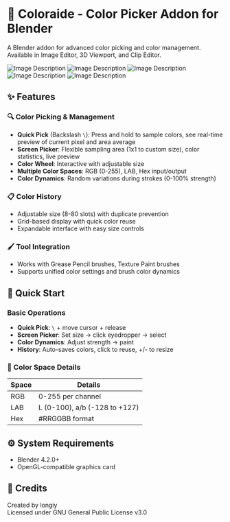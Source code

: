  # 🎨 Coloraide - Color Picker Addon for Blender

A Blender addon for advanced color picking and color management. Available in Image Editor, 3D Viewport, and Clip Editor.

![Image Description](https://github.com/longiy/static-assets/blob/main/coloraide-assets/ColorDynamics.gif?raw=true)
![Image Description](https://github.com/longiy/static-assets/blob/main/coloraide-assets/Coloraide_v1.1.1_Update_Colorwheel.gif?raw=true)
![Image Description](https://github.com/longiy/static-assets/blob/main/coloraide-assets/Coloraide_ColorHistory.gif?raw=true)
![Image Description](https://github.com/longiy/static-assets/blob/main/coloraide-assets/ColorPickerProPlus_gif.gif)
![Image Description](https://github.com/longiy/static-assets/blob/main/coloraide-assets/ColorPickerProPanel.png)


## ✨ Features

### 🔍 Color Picking & Management
- **Quick Pick** (Backslash `\`): Press and hold to sample colors, see real-time preview of current pixel and area average
- **Screen Picker**: Flexible sampling area (1x1 to custom size), color statistics, live preview
- **Color Wheel**: Interactive with adjustable size
- **Multiple Color Spaces**: RGB (0-255), LAB, Hex input/output
- **Color Dynamics**: Random variations during strokes (0-100% strength)

### 📋 Color History
- Adjustable size (8-80 slots) with duplicate prevention
- Grid-based display with quick color reuse
- Expandable interface with easy size controls

### 🖌️ Tool Integration
- Works with Grease Pencil brushes, Texture Paint brushes
- Supports unified color settings and brush color dynamics

## 🚀 Quick Start

### Basic Operations
- **Quick Pick**: `\` + move cursor + release
- **Screen Picker**: Set size → click eyedropper → select
- **Color Dynamics**: Adjust strength → paint
- **History**: Auto-saves colors, click to reuse, +/- to resize

### 🎯 Color Space Details
| Space | Details |
|-------|---------|
| RGB | 0-255 per channel |
| LAB | L (0-100), a/b (-128 to +127) |
| Hex | #RRGGBB format |

## ⚙️ System Requirements
- Blender 4.2.0+
- OpenGL-compatible graphics card

## 📝 Credits
Created by longiy  
Licensed under GNU General Public License v3.0
